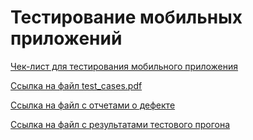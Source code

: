 # Тестирование мобильных приложений
[Чек-лист для тестирования мобильного приложения](https://docs.google.com/spreadsheets/d/1ZDBFI9ZM9S9ehtDhM_fdagTEnRy36m8_UTYZ_KH_eWE/edit?usp=sharing)

[Ссылка на файл test_cases.pdf](https://github.com/KseniiaPetrova923/mobile/blob/main/test_cases.pdf)

[Ссылка на файл с отчетами о дефекте](https://github.com/KseniiaPetrova923/mobile/blob/main/Issues.xlsx)

[Ссылка на файл с результатами тестового прогона](https://github.com/KseniiaPetrova923/mobile/blob/main/test_run.pdf)
